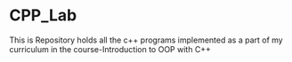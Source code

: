 # CPP_Lab
This is Repository holds all the c++ programs implemented as a part of my curriculum in the course-Introduction to OOP with C++
